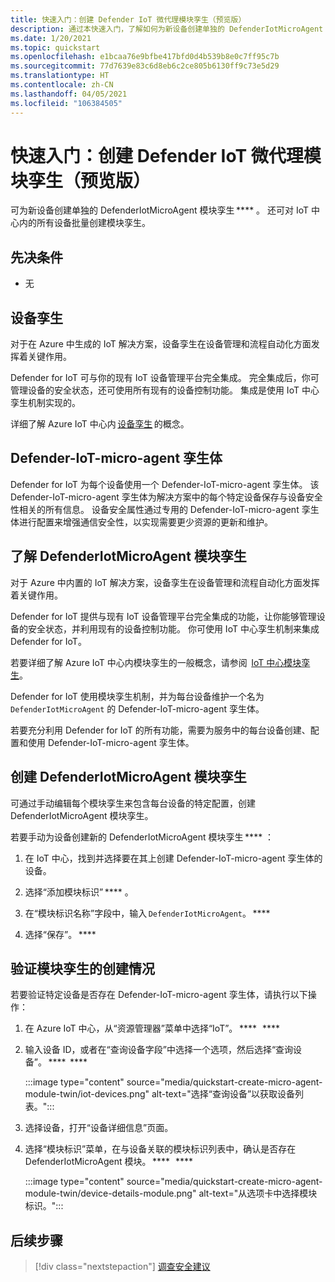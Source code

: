 ```yaml
---
title: 快速入门：创建 Defender IoT 微代理模块孪生（预览版）
description: 通过本快速入门，了解如何为新设备创建单独的 DefenderIotMicroAgent 模块孪生。
ms.date: 1/20/2021
ms.topic: quickstart
ms.openlocfilehash: e1bcaa76e9bfbe417bfd0d4b539b8e0c7ff95c7b
ms.sourcegitcommit: 77d7639e83c6d8eb6c2ce805b6130ff9c73e5d29
ms.translationtype: HT
ms.contentlocale: zh-CN
ms.lasthandoff: 04/05/2021
ms.locfileid: "106384505"
---
```

# <a name="quickstart-create-a-defender-iot-micro-agent-module-twin-preview"></a>快速入门：创建 Defender IoT 微代理模块孪生（预览版）

可为新设备创建单独的 DefenderIotMicroAgent 模块孪生 **** 。 还可对 IoT 中心内的所有设备批量创建模块孪生。 

## <a name="prerequisites"></a>先决条件

- 无

## <a name="device-twins"></a>设备孪生 

对于在 Azure 中生成的 IoT 解决方案，设备孪生在设备管理和流程自动化方面发挥着关键作用。 

Defender for IoT 可与你的现有 IoT 设备管理平台完全集成。 完全集成后，你可管理设备的安全状态，还可使用所有现有的设备控制功能。 集成是使用 IoT 中心孪生机制实现的。 

详细了解 Azure IoT 中心内 [设备孪生](../iot-hub/iot-hub-devguide-device-twins.md) 的概念。 

## <a name="defender-iot-micro-agent-twins"></a>Defender-IoT-micro-agent 孪生体 

Defender for IoT 为每个设备使用一个 Defender-IoT-micro-agent 孪生体。 该 Defender-IoT-micro-agent 孪生体为解决方案中的每个特定设备保存与设备安全性相关的所有信息。 设备安全属性通过专用的 Defender-IoT-micro-agent 孪生体进行配置来增强通信安全性，以实现需要更少资源的更新和维护。 

## <a name="understanding-defenderiotmicroagent-module-twins"></a>了解 DefenderIotMicroAgent 模块孪生 

对于 Azure 中内置的 IoT 解决方案，设备孪生在设备管理和流程自动化方面发挥着关键作用。

Defender for IoT 提供与现有 IoT 设备管理平台完全集成的功能，让你能够管理设备的安全状态，并利用现有的设备控制功能。 你可使用 IoT 中心孪生机制来集成 Defender for IoT。  

若要详细了解 Azure IoT 中心内模块孪生的一般概念，请参阅  [IoT 中心模块孪生](../iot-hub/iot-hub-devguide-module-twins.md)。

Defender for IoT 使用模块孪生机制，并为每台设备维护一个名为 `DefenderIotMicroAgent` 的 Defender-IoT-micro-agent 孪生体。 

若要充分利用 Defender for IoT 的所有功能，需要为服务中的每台设备创建、配置和使用 Defender-IoT-micro-agent 孪生体。 

## <a name="create-defenderiotmicroagent-module-twin"></a>创建 DefenderIotMicroAgent 模块孪生 

可通过手动编辑每个模块孪生来包含每台设备的特定配置，创建 DefenderIotMicroAgent 模块孪生。 

若要手动为设备创建新的 DefenderIotMicroAgent 模块孪生 **** ： 

1. 在 IoT 中心，找到并选择要在其上创建 Defender-IoT-micro-agent 孪生体的设备。 

1. 选择“添加模块标识” **** 。 

1. 在“模块标识名称”字段中，输入 `DefenderIotMicroAgent`。 ****   

1. 选择“保存”。 **** 

## <a name="verify-the-creation-of-a-module-twin"></a>验证模块孪生的创建情况 

若要验证特定设备是否存在 Defender-IoT-micro-agent 孪生体，请执行以下操作： 

1. 在 Azure IoT 中心，从“资源管理器”菜单中选择“IoT”。 ****   ****   

1. 输入设备 ID，或者在“查询设备字段”中选择一个选项，然后选择“查询设备”。 ****  ****  

    :::image type="content" source="media/quickstart-create-micro-agent-module-twin/iot-devices.png" alt-text="选择“查询设备”以获取设备列表。":::

1. 选择设备，打开“设备详细信息”页面。 

1. 选择“模块标识”菜单，在与设备关联的模块标识列表中，确认是否存在 DefenderIotMicroAgent 模块。 ****   ****  

    :::image type="content" source="media/quickstart-create-micro-agent-module-twin/device-details-module.png" alt-text="从选项卡中选择模块标识。":::

## <a name="next-steps"></a>后续步骤 

> [!div class="nextstepaction"]
> [调查安全建议](quickstart-investigate-security-recommendations.md)
